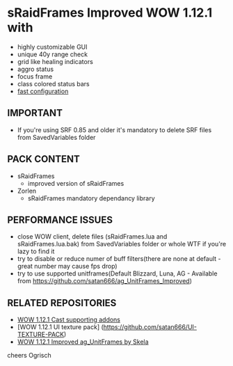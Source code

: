 # sRaidFrames Improved WOW 1.12.1 with

- highly customizable GUI 
- unique 40y range check
- grid like healing indicators
- aggro status
- focus frame
- class colored status bars
- [fast configuration](https://www.youtube.com/watch?v=WEYpvmRHAXg&feature=youtu.be)


## IMPORTANT
- If you're using SRF 0.85 and older it's mandatory to delete SRF files from SavedVariables folder

## PACK CONTENT
- sRaidFrames
  - improved version of sRaidFrames
- Zorlen 
  - sRaidFrames mandatory dependancy library

## PERFORMANCE ISSUES
- close WOW client, delete files (sRaidFrames.lua and sRaidFrames.lua.bak) from SavedVariables folder or whole WTF if you're lazy to find it
- try to disable or reduce numer of buff filters(there are none at default - great number may cause fps drop)
- try to use supported unitframes(Default Blizzard, Luna, AG - Available from https://github.com/satan666/ag_UnitFrames_Improved)

## RELATED REPOSITORIES
- [WOW 1.12.1 Cast supporting addons](https://github.com/satan666/LazySpell)
- [WOW 1.12.1 UI texture pack] (https://github.com/satan666/UI-TEXTURE-PACK)
- [WOW 1.12.1 Improved ag_UnitFrames by Skela](https://github.com/satan666/ag_UnitFrames_Improved)

cheers Ogrisch



